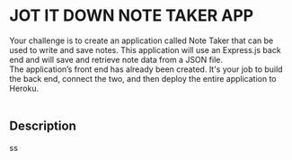 # JOT IT DOWN NOTE TAKER APP
Your challenge is to create an application called Note Taker that can be used to write and save notes. This application will use an Express.js back end and will save and retrieve note data from a JSON file.<br>
The application’s front end has already been created. It's your job to build the back end, connect the two, and then deploy the entire application to Heroku.<br><br>

## Description
ss